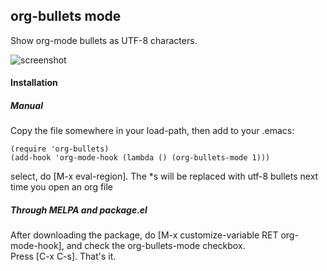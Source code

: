 <h2>org-bullets mode</h2>
Show org-mode bullets as UTF-8 characters.

![screenshot](https://github.com/sabof/org-bullets/raw/master/screenshot.png)

<h4>Installation</h4>
<h5>Manual</h5>
Copy the file somewhere in your load-path, then add to your .emacs:

    (require 'org-bullets)
    (add-hook 'org-mode-hook (lambda () (org-bullets-mode 1)))

select, do [M-x eval-region]. The *s will be replaced with utf-8 bullets next time you open an org file
<h5>Through MELPA and package.el</h5>
After downloading the package, do [M-x customize-variable RET org-mode-hook],
and check the org-bullets-mode checkbox.<br />
Press [C-x C-s]. That's it.
